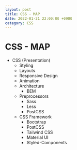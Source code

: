 ```yaml
---
layout: post
title: CSS - MAP
date: 2022-01-21 22:00:00 +0900
category: CSS
---
```


CSS - MAP
===

- CSS (Presentation)
	- Styling
	- Layouts
	- Responsive Design
	- Animation
	- Architecture
		- BEM
	- Preprocessors
		- Sass
		- Less
		- PostCSS
	- CSS Framework
		- Bootstrap
		- PostCSS
		- Tailwind CSS
		- Material UI
		- Styled-Components
